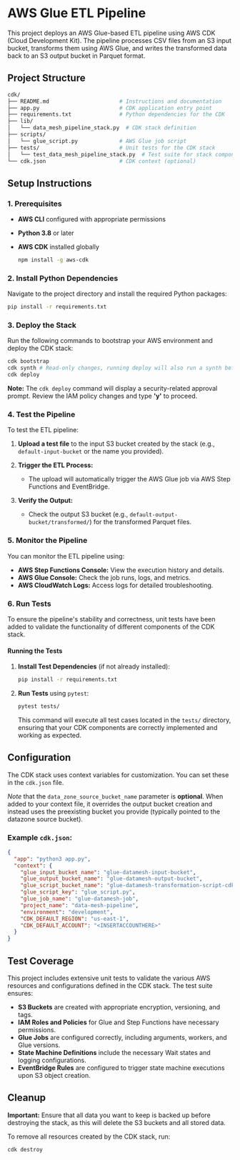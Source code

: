 # AWS Glue ETL Pipeline

This project deploys an AWS Glue-based ETL pipeline using AWS CDK (Cloud Development Kit). The pipeline processes CSV files from an S3 input bucket, transforms them using AWS Glue, and writes the transformed data back to an S3 output bucket in Parquet format.

## Project Structure

```bash
cdk/
├── README.md                      # Instructions and documentation
├── app.py                         # CDK application entry point
├── requirements.txt               # Python dependencies for the CDK
├── lib/
│   └── data_mesh_pipeline_stack.py  # CDK stack definition
├── scripts/
│   └── glue_script.py             # AWS Glue job script
├── tests/                         # Unit tests for the CDK stack
│   └── test_data_mesh_pipeline_stack.py  # Test suite for stack components
└── cdk.json                       # CDK context (optional)
```

## Setup Instructions

### 1. Prerequisites

- **AWS CLI** configured with appropriate permissions
- **Python 3.8** or later
- **AWS CDK** installed globally

  ```bash
  npm install -g aws-cdk
  ```

### 2. Install Python Dependencies

Navigate to the project directory and install the required Python packages:

```bash
pip install -r requirements.txt
```

### 3. Deploy the Stack

Run the following commands to bootstrap your AWS environment and deploy the CDK stack:

```bash
cdk bootstrap
cdk synth # Read-only changes, running deploy will also run a synth before it deploys
cdk deploy
```

**Note:** The `cdk deploy` command will display a security-related approval prompt. Review the IAM policy changes and type **'y'** to proceed.

### 4. Test the Pipeline

To test the ETL pipeline:

1. **Upload a test file** to the input S3 bucket created by the stack (e.g., `default-input-bucket` or the name you provided).

2. **Trigger the ETL Process:**
    - The upload will automatically trigger the AWS Glue job via AWS Step Functions and EventBridge.

3. **Verify the Output:**
    - Check the output S3 bucket (e.g., `default-output-bucket/transformed/`) for the transformed Parquet files.

### 5. Monitor the Pipeline

You can monitor the ETL pipeline using:

- **AWS Step Functions Console:** View the execution history and details.
- **AWS Glue Console:** Check the job runs, logs, and metrics.
- **AWS CloudWatch Logs:** Access logs for detailed troubleshooting.

### 6. Run Tests

To ensure the pipeline's stability and correctness, unit tests have been added to validate the functionality of different components of the CDK stack.

#### Running the Tests

1. **Install Test Dependencies** (if not already installed):

   ```bash
   pip install -r requirements.txt
   ```

2. **Run Tests** using `pytest`:

   ```bash
   pytest tests/
   ```

   This command will execute all test cases located in the `tests/` directory, ensuring that your CDK components are correctly implemented and working as expected.

## Configuration

The CDK stack uses context variables for customization. You can set these in the `cdk.json` file.

*Note* that the `data_zone_source_bucket_name` parameter is **optional**. When added to your context file, it overrides the output bucket creation and instead uses the preexisting bucket you provide (typically pointed to the datazone source bucket).

### Example `cdk.json`:

```json
{
  "app": "python3 app.py",
  "context": {
    "glue_input_bucket_name": "glue-datamesh-input-bucket",
    "glue_output_bucket_name": "glue-datamesh-output-bucket",
    "glue_script_bucket_name": "glue-datamesh-transformation-script-cdk",
    "glue_script_key": "glue_script.py",
    "glue_job_name": "glue-datamesh-job",
    "project_name": "data-mesh-pipeline",
    "environment": "development",
    "CDK_DEFAULT_REGION": "us-east-1",
    "CDK_DEFAULT_ACCOUNT": "<INSERTACCOUNTHERE>"
  }
}
```

## Test Coverage

This project includes extensive unit tests to validate the various AWS resources and configurations defined in the CDK stack. The test suite ensures:

- **S3 Buckets** are created with appropriate encryption, versioning, and tags.
- **IAM Roles and Policies** for Glue and Step Functions have necessary permissions.
- **Glue Jobs** are configured correctly, including arguments, workers, and Glue versions.
- **State Machine Definitions** include the necessary Wait states and logging configurations.
- **EventBridge Rules** are configured to trigger state machine executions upon S3 object creation.

## Cleanup

**Important:** Ensure that all data you want to keep is backed up before destroying the stack, as this will delete the S3 buckets and all stored data.

To remove all resources created by the CDK stack, run:

```bash
cdk destroy
```
